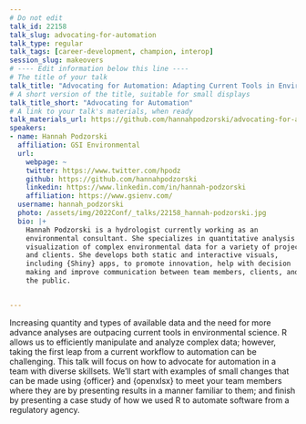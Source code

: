 ```yaml
---
# Do not edit
talk_id: 22158
talk_slug: advocating-for-automation
talk_type: regular
talk_tags: [career-development, champion, interop]
session_slug: makeovers
# ---- Edit information below this line ----
# The title of your talk
talk_title: "Advocating for Automation: Adapting Current Tools in Environmental Science through R"
# A short version of the title, suitable for small displays
talk_title_short: "Advocating for Automation"
# A link to your talk's materials, when ready
talk_materials_url: https://github.com/hannahpodzorski/advocating-for-automation
speakers:
- name: Hannah Podzorski
  affiliation: GSI Environmental
  url:
    webpage: ~
    twitter: https://www.twitter.com/hpodz
    github: https://github.com/hannahpodzorski
    linkedin: https://www.linkedin.com/in/hannah-podzorski
    affiliation: https://www.gsienv.com/
  username: hannah_podzorski
  photo: /assets/img/2022Conf/_talks/22158_hannah-podzorski.jpg
  bio: |+
    Hannah Podzorski is a hydrologist currently working as an
    environmental consultant. She specializes in quantitative analysis and
    visualization of complex environmental data for a variety of projects
    and clients. She develops both static and interactive visuals,
    including {Shiny} apps, to promote innovation, help with decision
    making and improve communication between team members, clients, and
    the public.


---
```


<!-- ABSTRACT ----
Please write abstract below. You may use simple markdown (links, code style, bold, italics)
-->

Increasing quantity and types of available data and the need for more advance analyses are outpacing current tools in environmental science. R allows us to efficiently manipulate and analyze complex data; however, taking the first leap from a current workflow to automation can be challenging. This talk will focus on how to advocate for automation in a team with diverse skillsets. We’ll start with examples of small changes that can be made using {officer} and {openxlsx} to meet your team members where they are by presenting results in a manner familiar to them; and finish by presenting a case study of how we used R to automate software from a regulatory agency.
